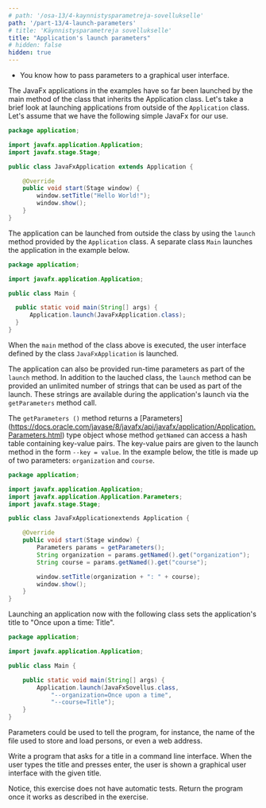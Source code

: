 ```yaml
---
# path: '/osa-13/4-kaynnistysparametreja-sovellukselle'
path: '/part-13/4-launch-parameters'
# title: 'Käynnistysparametreja sovellukselle'
title: "Application's launch parameters"
# hidden: false
hidden: true
---
```


<!-- <text-box variant='learningObjectives' name='Oppimistavoitteet'> -->

<text-box variant='learningObjectives' name='Learning Objectives'>

<!-- - Osaat antaa parametreja graafiselle käyttöliittymälle. -->

- You know how to pass parameters to a graphical user interface.

</text-box>

<!-- Esimerkkien JavaFx-sovellukset on tähän mennessä käynnistetty `Application`-luokan perivän luokan sisällä olevasta pääohjelmametodista. Tarkastellaan tässä lyhyesti sovellusten käynnistämistä `Application`-luokan ulkopuolelta. Oletetaan, että käytössämme on seuraava yksinkertainen JavaFx-sovellus. -->

The JavaFx applications in the examples have so far been launched by the main method of the class that inherits the Application class. Let's take a brief look at launching applications from outside of the `Application` class. Let's assume that we have the following simple JavaFx for our use.

<!-- ```java
package sovellus;

import javafx.application.Application;
import javafx.stage.Stage;

public class JavaFxSovellus extends Application {

    @Override
    public void start(Stage ikkuna) {
        ikkuna.setTitle("Hei Maailma!");
        ikkuna.show();
    }
}
``` -->

```java
package application;

import javafx.application.Application;
import javafx.stage.Stage;

public class JavaFxApplication extends Application {

    @Override
    public void start(Stage window) {
        window.setTitle("Hello World!");
        window.show();
    }
}
```

<!-- Sovelluksen voi käynnistää luokan ulkopuolelta toisesta luokasta `Application`-luokan tarjoaman `launch`-metodin avulla. Alla olevassa esimerkissä erillinen luokka `Main` käynnistää sovelluksen. -->

The application can be launched from outside the class by using the `launch` method provided by the `Application` class. A separate class `Main` launches the application in the example below.

<!-- ```java
package sovellus;

import javafx.application.Application;

public class Main {

  public static void main(String[] args) {
      Application.launch(JavaFxSovellus.class);
  }
}
``` -->

```java
package application;

import javafx.application.Application;

public class Main {

  public static void main(String[] args) {
      Application.launch(JavaFxApplication.class);
  }
}
```

<!-- Kun yllä olevan luokan `main`-metodi suoritetaan, käynnistyy `JavaFxSovellus`-luokan määrittelemä käyttöliittymä. -->

When the `main` method of the class above is executed, the user interface defined by the class `JavaFxApplication` is launched.

<!-- Sovellukselle voi antaa myös käynnistyksenaikaisia parametreja osana `launch`-metodia. Metodi `launch` saa käynnistettävän luokan lisäksi rajattoman määrän merkkijonoja, joita voi käyttää osana käynnistystä. Nämä merkkijonot on saatavilla sovelluksen käynnistyksen yhteydessä `getParameters`-metodikutsulla. -->

The application can also be provided run-time parameters as part of the `launch` method. In addition to the lauched class, the `launch` method can be provided an unlimited number of strings that can be used as part of the launch. These strings are available during the application's launch via the `getParameters` method call.

<!-- Metodi `getParameters()` palauttaa [Parameters](https://docs.oracle.com/javase/8/javafx/api/javafx/application/Application.Parameters.html)-tyyppisen olion, jonka metodilla `getNamed` saa käyttöönsä avain-arvo -pareja sisältävän hajautustaulun. Avain-arvo -parit annetaan launch-metodille muodossa `--avain=arvo`. Alla olevassa esimerkissä otsikko muodostetaan kahdesta parametrista: `organisaatio` ja `kurssi`. -->

The `getParameters ()` method returns a [Parameters] (https://docs.oracle.com/javase/8/javafx/api/javafx/application/Application.Parameters.html) type object whose method `getNamed` can access a hash table containing key-value pairs. The key-value pairs are given to the launch method in the form `--key = value`. In the example below, the title is made up of two parameters: `organization` and `course`.

<!-- ```java
package sovellus;

import javafx.application.Application;
import javafx.application.Application.Parameters;
import javafx.stage.Stage;

public class JavaFxSovellus extends Application {

    @Override
    public void start(Stage ikkuna) {
        Parameters params = getParameters();
        String organisaatio = params.getNamed().get("organisaatio");
        String kurssi = params.getNamed().get("kurssi");

        ikkuna.setTitle(organisaatio + ": " + kurssi);
        ikkuna.show();
    }
}
``` -->

```java
package application;

import javafx.application.Application;
import javafx.application.Application.Parameters;
import javafx.stage.Stage;

public class JavaFxApplicationextends Application {

    @Override
    public void start(Stage window) {
        Parameters params = getParameters();
        String organization = params.getNamed().get("organization");
        String course = params.getNamed().get("course");

        window.setTitle(organization + ": " + course);
        window.show();
    }
}
```

<!-- Nyt sovelluksen käynnistäminen seuraavalla luokalla asettaa sovelluksen otsikoksi "Olipa kerran: Otsikko". -->

Launching an application now with the following class sets the application's title to "Once upon a time: Title".

<!-- ```java
package sovellus;

import javafx.application.Application;

public class Main {

    public static void main(String[] args) {
        Application.launch(JavaFxSovellus.class,
            "--organisaatio=Olipa kerran",
            "--kurssi=Otsikko");
    }
}
``` -->

```java
package application;

import javafx.application.Application;

public class Main {

    public static void main(String[] args) {
        Application.launch(JavaFxSovellus.class,
            "--organization=Once upon a time",
            "--course=Title");
    }
}
```

<!-- Parametreja käyttämällä ohjelmalle voisi kertoa esimerkiksi henkilöiden tallentamiseen ja lataamiseen käytetyn tiedoston nimen tai vaikkapa verkko-osoitteen. -->

Parameters could be used to tell the program, for instance, the name of the file used to store and load persons, or even a web address.

<!-- <programming-exercise name='Käyttäjän otsikko' tmcname='osa13-Osa13_08.KayttajanOtsikko'> -->

<programming-exercise name="User's title" tmcname='part13-Part13_08.UserTitle'>

<!-- Kirjoita ohjelma, joka kysyy tekstikäyttöliittymässä käyttäjältä sovelluksen otsikkoa. Kun käyttäjä syöttää otsikon tekstikäyttöliittymään ja painaa enter, käyttäjälle näytetään graafinen käyttöliittymä, jonka otsikkona on käyttäjän syöttämä otsikko. -->

Write a program that asks for a title in a command line interface. When the user types the title and presses enter, the user is shown a graphical user interface with the given title.

<!-- Huomaa, että tässä tehtävässä ei ole automaattisia testejä. Palauta sovellus kun se toimii tehtävänannossa kuvatulla tavalla. -->

Notice, this exercise does not have automatic tests. Return the program once it works as described in the exercise.

</programming-exercise>

